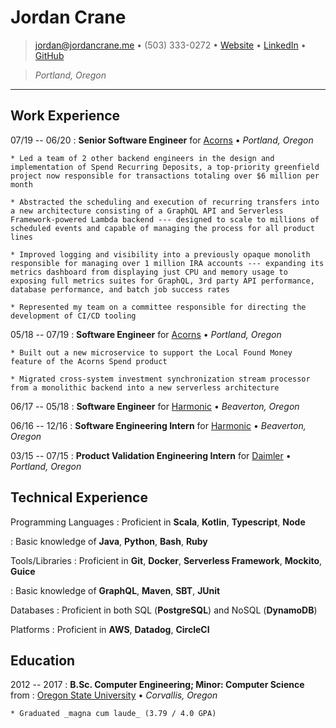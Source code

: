 # Jordan Crane

> <jordan@jordancrane.me> • (503) 333-0272 • [Website](https://www.jordancrane.me) • [LinkedIn](https://www.linkedin.com/in/jordancrane/) • [GitHub](https://github.com/jordancrane)

> _Portland, Oregon_ 

---

## Work Experience

07/19 -- 06/20
:   **Senior Software Engineer** for [Acorns](https://www.acorns.com/) • _Portland, Oregon_

    * Led a team of 2 other backend engineers in the design and implementation of Spend Recurring Deposits, a top-priority greenfield project now responsible for transactions totaling over $6 million per month

    * Abstracted the scheduling and execution of recurring transfers into a new architecture consisting of a GraphQL API and Serverless Framework-powered Lambda backend --- designed to scale to millions of scheduled events and capable of managing the process for all product lines

    * Improved logging and visibility into a previously opaque monolith responsible for managing over 1 million IRA accounts --- expanding its metrics dashboard from displaying just CPU and memory usage to exposing full metrics suites for GraphQL, 3rd party API performance, database performance, and batch job success rates

    * Represented my team on a committee responsible for directing the development of CI/CD tooling

05/18 -- 07/19
:   **Software Engineer** for [Acorns](https://www.acorns.com/) • _Portland, Oregon_

    * Built out a new microservice to support the Local Found Money feature of the Acorns Spend product

    * Migrated cross-system investment synchronization stream processor from a monolithic backend into a new serverless architecture

06/17 -- 05/18
:   **Software Engineer** for [Harmonic](https://www.harmonicinc.com/) • _Beaverton, Oregon_

06/16 -- 12/16
:   **Software Engineering Intern** for [Harmonic](https://www.harmonicinc.com/) • _Beaverton, Oregon_

03/15 -- 07/15
:   **Product Validation Engineering Intern** for [Daimler](https://daimler-trucksnorthamerica.com) • _Portland, Oregon_

## Technical Experience

Programming Languages
:   Proficient in **Scala**, **Kotlin**, **Typescript**, **Node**

:   Basic knowledge of **Java**, **Python**, **Bash**, **Ruby**

Tools/Libraries
:   Proficient in **Git**, **Docker**, **Serverless Framework**, **Mockito**, **Guice**

:   Basic knowledge of **GraphQL**, **Maven**, **SBT**, **JUnit**

Databases
:   Proficient in both SQL (**PostgreSQL**) and NoSQL (**DynamoDB**)

Platforms
:   Proficient in **AWS**, **Datadog**, **CircleCI**

## Education

2012 -- 2017
:   **B.Sc. Computer Engineering; Minor: Computer Science** from
:   [Oregon State University](https://oregonstate.edu) • _Corvallis, Oregon_

    * Graduated _magna cum laude_ (3.79 / 4.0 GPA)
